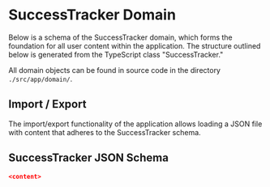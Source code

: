 # SuccessTracker Domain

Below is a schema of the SuccessTracker domain, which forms the foundation for all user content within the application. The structure outlined below is generated from the TypeScript class "SuccessTracker."

All domain objects can be found in source code in the directory `./src/app/domain/`.

## Import / Export
The import/export functionality of the application allows loading a JSON file with content that adheres to the SuccessTracker schema.


## SuccessTracker JSON Schema

```json
<content>
```
